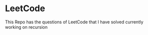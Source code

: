 # LeetCode
This Repo has the questions of LeetCode that I have solved 
currently working on recursion
